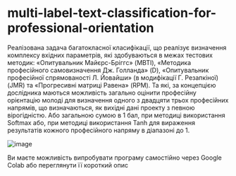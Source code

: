 # multi-label-text-classification-for-professional-orientation
Реалізована задача багатокласної класифікації, що реалізує визначення комплексу вхідних параметрів, які здобуваються в межах тестових методик: «Опитувальник Майєрс-Бріггс» (MBTI), «Методика професійного самовизначення Дж. Голланда» (D), «Опитувальник професійної спрямованості Л. Йовайши» (в модифікації Г. Резапкіної) (JMR) та «Прогресивні матриці Равена» (RPM).
Та які, за концепцією дослідника маються можливість загально оцінити професійну орієнтацію молоді для визначення одного з двадцяти трьох професійних напрямів, що визначаються, як вихідні дані проекту з певною вірогідністю.
Або загальною сумою в 1 бал, при методиці використання Softmax або, при методиці використання Tanh для вираження результатів кожного професійного напряму в діапазоні до 1.

![image](https://user-images.githubusercontent.com/55029455/148900655-576ca00d-a286-4c10-aa8d-c381c003812b.png)

Ви маєте можливість випробувати програму самостійно через Google Colab або переглянути її короткий опис
